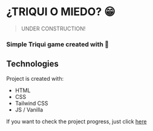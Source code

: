 # ¿TRIQUI O MIEDO? 😁
> UNDER CONSTRUCTION!
### Simple Triqui game created with 🤎

## Technologies
Project is created with:
* HTML
* CSS
* Tailwind CSS
* JS / Vanilla

If you want to check the project progress, just click [here](https://carlosleoncode.github.io/projct-triqui-game/)
